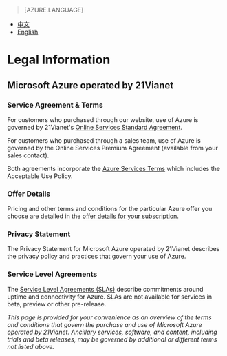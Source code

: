 <properties
	pageTitle=""
    description=""
    services=""
    documentationCenter=""
    authors=""
    manager=""
    editor=""
    tags=""/>

<tags ms.service="legal-en" ms.date="02/2015" wacn.date="02/2015" wacn.lang="en"/>

> [AZURE.LANGUAGE]
- [中文](/support/legal/)
- [English](/support/legal-en/)


# Legal Information

## Microsoft Azure operated by 21Vianet

### Service Agreement & Terms

For customers who purchased through our website, use of Azure is governed by 21Vianet's [Online Services Standard Agreement](/legal/subscription-agreement/).

For customers who purchased through a sales team, use of Azure is governed by the Online Services Premium Agreement (available from your sales contact). 

Both agreements incorporate the [Azure Services Terms](/support/legal/services-terms/) which includes the Acceptable Use Policy.

### Offer Details 

Pricing and other terms and conditions for the particular Azure offer you choose are detailed in the [offer details for your subscription](/support/legal/offer-rate-plans/).

### Privacy Statement 

The Privacy Statement for Microsoft Azure operated by 21Vianet describes the privacy policy and practices that govern your use of Azure.

### Service Level Agreements

The [Service Level Agreements (SLAs)](/support/legal/sla/) describe commitments around uptime and connectivity for Azure. SLAs are not available for services in beta, preview or other pre-release. 

*This page is provided for your convenience as an overview of the terms and conditions that govern the purchase and use of Microsoft Azure operated by 21Vianet. Ancillary services, software, and content, including trials and beta releases, may be governed by additional or different terms not listed above.*
